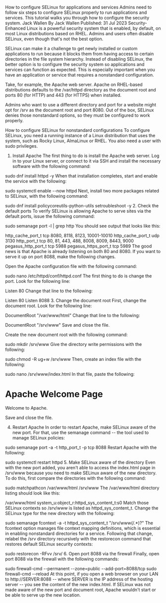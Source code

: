 How to configure SELinux for applications and services
Admins need to follow six steps to configure SELinux properly to run applications and services. This tutorial walks you through how to configure the security system.
Jack Wallen
By
Jack Wallen
Published: 31 Jul 2023
Security-Enhanced Linux is a powerful security system that is enabled, by default, on most Linux distributions based on RHEL. Admins and users often disable SELinux, even though that's not the best option.

SELinux can make it a challenge to get newly installed or custom applications to run because it blocks them from having access to certain directories in the file system hierarchy. Instead of disabling SELinux, the better option is to configure the security system so applications and services can function as expected. This is especially important when you have an application or service that requires a nonstandard configuration.

Take, for example, the Apache web server. Apache on RHEL-based distributions defaults to the /var/httpd directory as the document root and ports 80 (for HTTP) and 443 (for HTTPS) when installed.

Admins who want to use a different directory and port for a website might opt for /srv as the document root and port 8080. Out of the box, SELinux denies those nonstandard options, so they must be configured to work properly.

How to configure SELinux for nonstandard configurations
To configure SELinux, you need a running instance of a Linux distribution that uses the system, such as Rocky Linux, AlmaLinux or RHEL. You also need a user with sudo privileges.

1. Install Apache
The first thing to do is install the Apache web server. Log in to your Linux server, or connect to it via SSH and install the necessary software with the following command:

sudo dnf install httpd -y
When that installation completes, start and enable the service with the following:

sudo systemctl enable --now httpd
Next, install two more packages related to SELinux, with the following command:

sudo dnf install policycoreutils-python-utils setroubleshoot -y
2. Check the default ports
To verify SELinux is allowing Apache to serve sites via the default ports, issue the following command:

sudo semanage port -l | grep http
You should see output that looks like this:

http_cache_port_t    tcp 8080, 8118, 8123, 10001-10010
http_cache_port_t    udp 3130
http_port_t          tcp 80, 81, 443, 488, 8008, 8009, 8443, 9000
pegasus_http_port_t  tcp 5988
pegasus_https_port_t tcp 5989
The good news is that Apache is already listening on both 80 and 8080. If you want to serve it up on port 8088, make the following changes.

Open the Apache configuration file with the following command:

sudo nano /etc/httpd/conf/httpd.conf
The first thing to do is change the port. Look for the following line:

Listen 80
Change that line to the following:

Listen 80
Listen 8088
3. Change the document root
First, change the document root. Look for the following line:

DocumentRoot "/var/www/html"
Change that line to the following:

DocumentRoot "/srv/www"
Save and close the file.

Create the new document root with the following command:

sudo mkdir /srv/www
Give the directory write permissions with the following:

sudo chmod -R ug+w /srv/www
Then, create an index file with the following:

sudo nano /srv/www/index.html
In that file, paste the following:

<!DOCTYPE html>
<html>
<body>

<h1>Apache Welcome Page</h1>
<p>Welcome to Apache.</p>

</body>
</html>
Save and close the file.

4. Restart Apache
In order to restart Apache, make SELinux aware of the new port. For that, use the semanage command -- the tool used to manage SELinux policies:

sudo semanage port -a -t http_port_t -p tcp 8088
Restart Apache with the following:

sudo systemctl restart httpd
5. Make SELinux aware of the directory
Even with the new port added, you aren't able to access the index.html page in /srv/www because you need to make SELinux aware of the new directory. To do this, first compare the directories with the following command:

sudo matchpathcon /var/www/html /srv/www
The /var/www/html directory listing should look like this:

/var/www/html system_u:object_r:httpd_sys_content_t:s0
Match those SELinux contexts so /srv/www is listed as httpd_sys_content_t. Change the SELinux type for the new directory with the following:

sudo semanage fcontext -a -t httpd_sys_content_t "/srv/www(/.*)?"
The fcontext option manages file context mapping definitions, which is essential in enabling nonstandard directories for a service. Following that change, relabel the /srv directory recursively with the restorecon command that restores default SELinux security contexts:

sudo restorecon -RFvv /srv/
6. Open port 8088 via the firewall
Finally, open port 8088 via the firewall with the following commands:

sudo firewall-cmd --permanent --zone=public --add-port=8088/tcp
sudo firewall-cmd --reload
At this point, if you open a web browser on your LAN to http://SERVER:8088 -- where SERVER is the IP address of the hosting server -- you see the content of the new index.html. If SELinux was not made aware of the new port and document root, Apache wouldn't start or be able to serve up the new location.